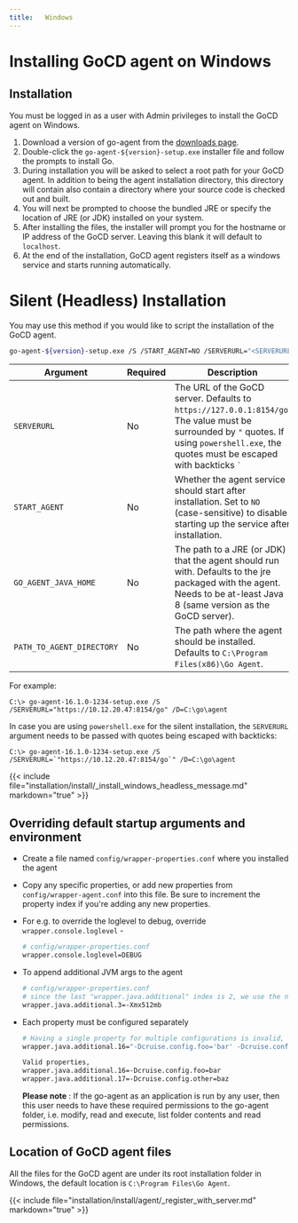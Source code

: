 ```yaml
---
title:   Windows
---
```


# Installing GoCD agent on Windows

<!-- toc -->

## Installation

You must be logged in as a user with Admin privileges to install the GoCD agent on Windows.

1.  Download a version of go-agent from the [downloads page](https://www.gocd.org/download/).
2.  Double-click the `go-agent-${version}-setup.exe` installer file and follow the prompts to install Go.
3.  During installation you will be asked to select a root path for your GoCD agent. In addition to being the agent installation directory, this directory will contain also contain a directory where your source code is checked out and built.
4.  You will next be prompted to choose the bundled JRE or specify the location of JRE (or JDK) installed on your system.
5.  After installing the files, the installer will prompt you for the hostname or IP address of the GoCD server. Leaving this blank it will default to `localhost`.
6.  At the end of the installation, GoCD agent registers itself as a windows service and starts running automatically.

# Silent (Headless) Installation

You may use this method if you would like to script the installation of the GoCD agent.

```bash
go-agent-${version}-setup.exe /S /START_AGENT=NO /SERVERURL="<SERVERURL>" /GO_AGENT_JAVA_HOME=<PATH_TO_JAVA_HOME> /D=<PATH_TO_AGENT_DIRECTORY>
```

| Argument                  | Required | Description                                                                                                                                                                                   |
|---------------------------|----------|-----------------------------------------------------------------------------------------------------------------------------------------------------------------------------------------------|
| `SERVERURL`               | No       | The URL of the GoCD server. Defaults to `https://127.0.0.1:8154/go`. The value must be surrounded by `"` quotes. If using `powershell.exe`, the quotes must be escaped with backticks `` ` `` |
| `START_AGENT`             | No       | Whether the agent service should start after installation. Set to `NO` (case-sensitive) to disable starting up the service after installation.                                                |
| `GO_AGENT_JAVA_HOME`      | No       | The path to a JRE (or JDK) that the agent should run with. Defaults to the jre packaged with the agent. Needs to be at-least Java 8 (same version as the GoCD server).                        |
| `PATH_TO_AGENT_DIRECTORY` | No       | The path where the agent should be installed. Defaults to `C:\Program Files(x86)\Go Agent`.                                                                                                   |

For example:
```shell
C:\> go-agent-16.1.0-1234-setup.exe /S /SERVERURL="https://10.12.20.47:8154/go" /D=C:\go\agent
```

In case you are using `powershell.exe` for the silent installation, the `SERVERURL` argument needs to be passed with quotes being escaped with backticks:
```shell
C:\> go-agent-16.1.0-1234-setup.exe /S /SERVERURL=`"https://10.12.20.47:8154/go`" /D=C:\go\agent
```

{{< include file="installation/install/_install_windows_headless_message.md" markdown="true" >}}


## Overriding default startup arguments and environment

-   Create a file named `config/wrapper-properties.conf` where you installed the agent
-   Copy any specific properties, or add new properties from `config/wrapper-agent.conf` into this file. Be sure to increment the property index if you're adding any new properties.
-   For e.g. to override the loglevel to debug, override `wrapper.console.loglevel` -  

    ```bash
    # config/wrapper-properties.conf
    wrapper.console.loglevel=DEBUG
    ```
-   To append additional JVM args to the agent  

    ```bash
    # config/wrapper-properties.conf
    # since the last "wrapper.java.additional" index is 2, we use the next available index.
    wrapper.java.additional.3=-Xmx512mb
    ```
-   Each property must be configured separately

    ```bash
    # Having a single property for multiple configurations is invalid, e.g
    wrapper.java.additional.16="-Dcruise.config.foo='bar' -Dcruise.config.other='baz'"

    Valid properties,
    wrapper.java.additional.16=-Dcruise.config.foo=bar
    wrapper.java.additional.17=-Dcruise.config.other=baz
    ```

    **Please note** : If the go-agent as an application is run by any user, then this user needs to have these required permissions to the go-agent folder, i.e. modify, read and execute, list folder contents and read permissions.

## Location of GoCD agent files

All the files for the GoCD agent are under its root installation folder in Windows, the default location is `C:\Program Files\Go Agent`.

{{< include file="installation/install/agent/_register_with_server.md" markdown="true" >}}
